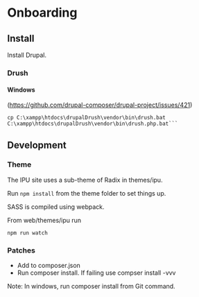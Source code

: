 # Onboarding


## Install

Install Drupal.

### Drush

#### Windows

(https://github.com/drupal-composer/drupal-project/issues/421)

    cp C:\xampp\htdocs\drupalDrush\vendor\bin\drush.bat C:\xampp\htdocs\drupalDrush\vendor\bin\drush.php.bat```


## Development



### Theme

The IPU site uses a sub-theme of Radix in themes/ipu.

Run ```npm install``` from the theme folder to set things up.

SASS is compiled using webpack.

From web/themes/ipu run

```npm run watch```

### Patches

* Add to composer.json
* Run composer install. If failing use compser install -vvv

Note: In windows, run composer install from Git command.
